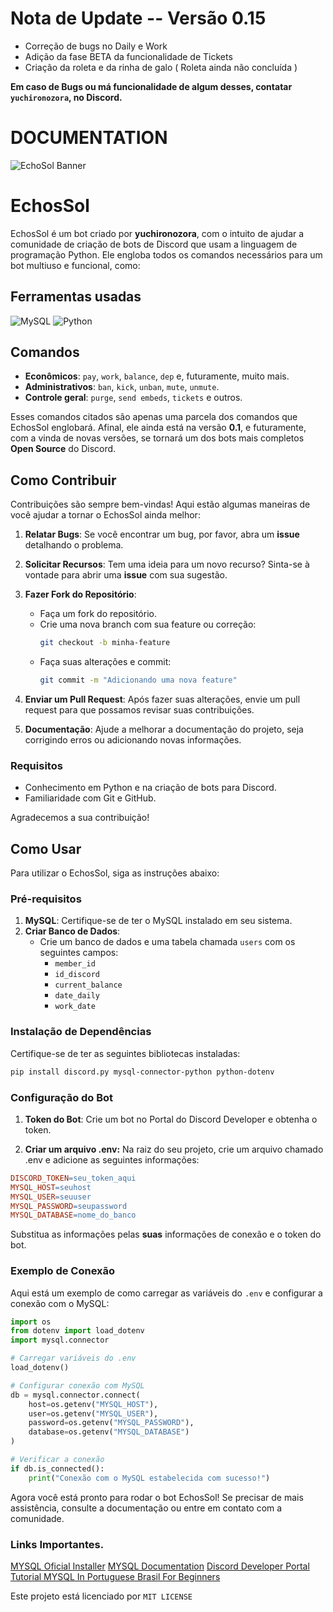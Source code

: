 # Nota de Update -- Versão 0.15
- Correção de bugs no Daily e Work
- Adição da fase BETA da funcionalidade de Tickets
- Criação da roleta e da rinha de galo ( Roleta ainda não concluída )

**Em caso de Bugs ou má funcionalidade de algum desses, contatar `yuchironozora`, no Discord.**





# DOCUMENTATION

![EchoSol Banner](https://i.imgur.com/am2iFn6.jpeg)


# EchosSol

EchosSol é um bot criado por **yuchironozora**, com o intuito de ajudar a comunidade de criação de bots de Discord que usam a linguagem de programação Python. Ele engloba todos os comandos necessários para um bot multiuso e funcional, como:

## Ferramentas usadas
![MySQL](https://img.shields.io/badge/mysql-4479A1.svg?style=for-the-badge&logo=mysql&logoColor=white)
![Python](https://img.shields.io/badge/python-3670A0?style=for-the-badge&logo=python&logoColor=ffdd54)

## Comandos

- **Econômicos**: `pay`, `work`, `balance`, `dep` e, futuramente, muito mais.
- **Administrativos**: `ban`, `kick`, `unban`, `mute`, `unmute`.
- **Controle geral**: `purge`, `send embeds`, `tickets` e outros.

Esses comandos citados são apenas uma parcela dos comandos que EchosSol englobará. Afinal, ele ainda está na versão **0.1**, e futuramente, com a vinda de novas versões, se tornará um dos bots mais completos **Open Source** do Discord.

## Como Contribuir

Contribuições são sempre bem-vindas! Aqui estão algumas maneiras de você ajudar a tornar o EchosSol ainda melhor:

1. **Relatar Bugs**: Se você encontrar um bug, por favor, abra um **issue** detalhando o problema.

2. **Solicitar Recursos**: Tem uma ideia para um novo recurso? Sinta-se à vontade para abrir uma **issue** com sua sugestão.

3. **Fazer Fork do Repositório**:
   - Faça um fork do repositório.
   - Crie uma nova branch com sua feature ou correção:  
     ```bash
     git checkout -b minha-feature
     ```
   - Faça suas alterações e commit:  
     ```bash
     git commit -m "Adicionando uma nova feature"
     ```

4. **Enviar um Pull Request**: Após fazer suas alterações, envie um pull request para que possamos revisar suas contribuições.

5. **Documentação**: Ajude a melhorar a documentação do projeto, seja corrigindo erros ou adicionando novas informações.

### Requisitos
- Conhecimento em Python e na criação de bots para Discord.
- Familiaridade com Git e GitHub.

Agradecemos a sua contribuição!

## Como Usar

Para utilizar o EchosSol, siga as instruções abaixo:

### Pré-requisitos

1. **MySQL**: Certifique-se de ter o MySQL instalado em seu sistema.
2. **Criar Banco de Dados**:
   - Crie um banco de dados e uma tabela chamada `users` com os seguintes campos:
     - `member_id`
     - `id_discord`
     - `current_balance`
     - `date_daily`
     - `work_date`

### Instalação de Dependências

Certifique-se de ter as seguintes bibliotecas instaladas:

```bash
pip install discord.py mysql-connector-python python-dotenv
```

### Configuração do Bot
1. **Token do Bot**: Crie um bot no Portal do Discord Developer e obtenha o token.

2. **Criar um arquivo .env:** Na raiz do seu projeto, crie um arquivo chamado .env e adicione as seguintes informações:

```makefile
DISCORD_TOKEN=seu_token_aqui
MYSQL_HOST=seuhost
MYSQL_USER=seuuser
MYSQL_PASSWORD=seupassword
MYSQL_DATABASE=nome_do_banco
```
Substitua as informações pelas **suas** informações de conexão e o token do bot.

### Exemplo de Conexão
Aqui está um exemplo de como carregar as variáveis do ``.env`` e configurar a conexão com o MySQL:

```python
import os
from dotenv import load_dotenv
import mysql.connector

# Carregar variáveis do .env
load_dotenv()

# Configurar conexão com MySQL
db = mysql.connector.connect(
    host=os.getenv("MYSQL_HOST"),
    user=os.getenv("MYSQL_USER"),
    password=os.getenv("MYSQL_PASSWORD"),
    database=os.getenv("MYSQL_DATABASE")
)

# Verificar a conexão
if db.is_connected():
    print("Conexão com o MySQL estabelecida com sucesso!")
```
Agora você está pronto para rodar o bot EchosSol! Se precisar de mais assistência, consulte a documentação ou entre em contato com a comunidade.


### Links Importantes.
[MYSQL Oficial Installer](https://dev.mysql.com/downloads/installer/) 
[MYSQL Documentation](https://www.bing.com/search?q=mysql+documentation&qs=n&form=QBRE&sp=-1&lq=0&pq=mys+documentation&sc=9-17&sk=&cvid=9ED486C814234473951ACB7D84712EB3&ghsh=0&ghacc=0&ghpl=)
[Discord Developer Portal](https://www.bing.com/search?pglt=2083&q=discord+developer+portal&cvid=a2fca08d781a4d16bb4095169612a574&gs_lcrp=EgZjaHJvbWUyBggAEEUYOdIBCDI1MDhqMGoxqAIAsAIA&FORM=ANNTA1&PC=U531)
[Tutorial MYSQL In Portuguese Brasil For Beginners](https://www.youtube.com/watch?v=XQkf-6Yl3WM)

Este projeto está licenciado por ``MIT LICENSE`` 
